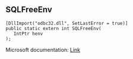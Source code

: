 ## SQLFreeEnv

```
[DllImport("odbc32.dll", SetLastError = true)]
public static extern int SQLFreeEnv(
   IntPtr henv
);
```

Microsoft documentation: [Link](https://docs.microsoft.com/en-us/sql/odbc/reference/syntax/sqlfreeenv-function)
